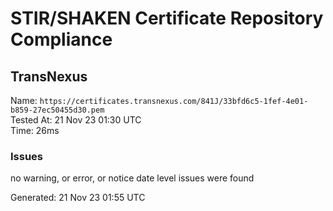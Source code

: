 # STIR/SHAKEN Certificate Repository Compliance

## TransNexus

Name: `https://certificates.transnexus.com/841J/33bfd6c5-1fef-4e01-b859-27ec50455d30.pem`\
Tested At: 21 Nov 23 01:30 UTC\
Time: 26ms

### Issues

no warning, or error, or notice date level issues were found

Generated: 21 Nov 23 01:55 UTC